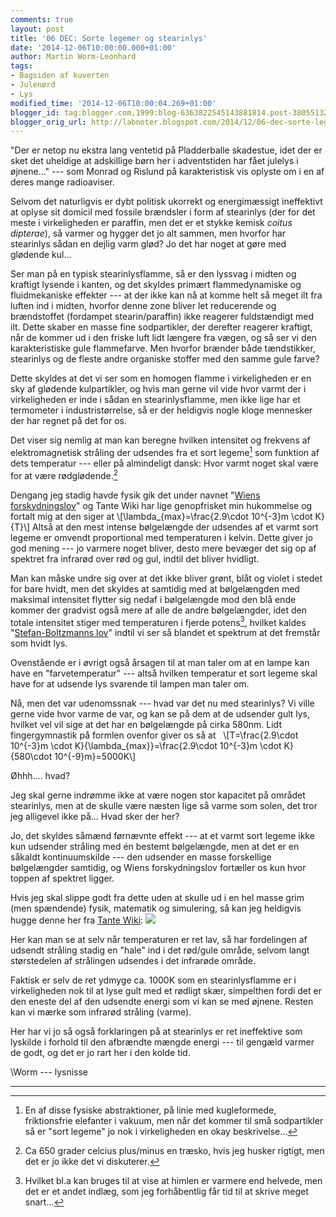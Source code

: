 ```yaml
---
comments: true
layout: post
title: '06 DEC: Sorte legemer og stearinlys'
date: '2014-12-06T10:00:00.000+01:00'
author: Martin Worm-Leonhard
tags:
- Bagsiden af kuverten
- Julenørd
- Lys
modified_time: '2014-12-06T10:00:04.269+01:00'
blogger_id: tag:blogger.com,1999:blog-6363822545143881814.post-3805513231208968517
blogger_orig_url: http://labnoter.blogspot.com/2014/12/06-dec-sorte-legemer-og-stearinlys.html
---
```


"Der er netop nu ekstra lang ventetid på Pladderballe skadestue, idet
der er sket det uheldige at adskillige børn her i adventstiden har fået
julelys i øjnene..." --- som Monrad og Rislund på karakteristisk vis
oplyste om i en af deres mange radioaviser.

Selvom det naturligvis er dybt politisk ukorrekt og energimæssigt
ineffektivt at oplyse sit domicil med fossile brændsler i form af
stearinlys (der for det meste i virkeligheden er paraffin, men det er et
stykke kemisk *coitus dipterae*), så varmer og hygger det jo alt sammen,
men hvorfor har stearinlys sådan en dejlig varm glød? Jo det har noget
at gøre med glødende kul...

Ser man på en typisk stearinlysflamme, så er den lyssvag i midten og
kraftigt lysende i kanten, og det skyldes primært flammedynamiske og
fluidmekaniske effekter --- at der ikke kan nå at komme helt så meget ilt
fra luften ind i midten, hvorfor denne zone bliver let reducerende og
brændstoffet (fordampet stearin/paraffin) ikke reagerer fuldstændigt med
ilt. Dette skaber en masse fine sodpartikler, der derefter reagerer
kraftigt, når de kommer ud i den friske luft lidt længere fra vægen, og
så ser vi den karakteristiske gule flammefarve.
Men hvorfor brænder både tændstikker, stearinlys og de fleste andre
organiske stoffer med den samme gule farve?

Dette skyldes at det vi ser som en homogen flamme i virkeligheden er en
sky af glødende kulpartikler, og hvis man gerne vil vide hvor varmt der
i virkeligheden er inde i sådan en stearinlysflamme, men ikke lige har
et termometer i industristørrelse, så er der heldigvis nogle kloge
mennesker der har regnet på det for os.

Det viser sig nemlig at man kan beregne hvilken intensitet og frekvens
af elektromagnetisk stråling der udsendes fra et sort legeme[^1] som
funktion af dets temperatur --- eller på almindeligt dansk: Hvor varmt
noget skal være for at være rødglødende.[^2]

Dengang jeg stadig havde fysik gik det under navnet "[Wiens
forskydningslov](http://en.wikipedia.org/wiki/Wien_approximation)" og
Tante Wiki har lige genopfrisket min hukommelse og fortalt mig at den
siger at \\[\lambda_{max}=\frac{2.9\cdot 10^{-3}m \cdot K}{T}\\]
Altså at den mest intense bølgelængde der udsendes af et varmt sort
legeme er omvendt proportional med temperaturen i kelvin. Dette giver jo
god mening --- jo varmere noget bliver, desto mere bevæger det sig op af
spektret fra infrarød over rød og gul, indtil det bliver hvidligt.

Man kan måske undre sig over at det ikke bliver grønt, blåt og violet i
stedet for bare hvidt, men det skyldes at samtidig med at bølgelængden
med maksimal intensitet flytter sig nedaf i bølgelængde mod den blå ende
kommer der gradvist også mere af alle de andre bølgelængder, idet den
totale intensitet stiger med temperaturen i fjerde potens[^3], hvilket
kaldes "[Stefan-Boltzmanns
lov](http://en.wikipedia.org/wiki/Stefan%E2%80%93Boltzmann_law)" indtil
vi ser så blandet et spektrum at det fremstår som hvidt lys.

Ovenstående er i øvrigt også årsagen til at man taler om at en lampe kan
have en "farvetemperatur" --- altså hvilken temperatur et sort legeme skal
have for at udsende lys svarende til lampen man taler om.

Nå, men det var udenomssnak --- hvad var det nu med stearinlys? Vi ville
gerne vide hvor varme de var, og kan se på dem at de udsender gult lys,
hvilket vel vil sige at det har en bølgelængde på cirka 580nm. Lidt
fingergymnastik på formlen ovenfor giver os så at  
\\[T=\frac{2.9\cdot 10^{-3}m \cdot K}{\lambda_{max}}=\frac{2.9\cdot 10^{-3}m \cdot K}{580\cdot 10^{-9}m}=5000K\\]

Øhhh.... hvad?

Jeg skal gerne indrømme ikke at være nogen stor kapacitet på området
stearinlys, men at de skulle være næsten lige så varme som solen, det
tror jeg alligevel ikke på... Hvad sker der her?

Jo, det skyldes såmænd førnævnte effekt --- at et varmt sort legeme ikke
kun udsender stråling med én bestemt bølgelængde, men at det er en
såkaldt kontinuumskilde --- den udsender en masse forskellige bølgelængder
samtidig, og Wiens forskydningslov fortæller os kun hvor toppen af
spektret ligger.

Hvis jeg skal slippe godt fra dette uden at skulle ud i en hel masse
grim (men spændende) fysik, matematik og simulering, så kan jeg
heldigvis hugge denne her fra [Tante Wiki](https://commons.wikimedia.org/wiki/File:Black_body.svg#/media/File:Black_body.svg):
[![]({{site.url}}/images/2eada05618387d8acb9572c61ac0627c.png)]({{site.url}}/images/2eada05618387d8acb9572c61ac0627c.png)

Her kan man se at selv når temperaturen er ret lav, så har fordelingen
af udsendt stråling stadig en "hale" ind i det rød/gule område, selvom
langt størstedelen af strålingen udsendes i det infrarøde område.

Faktisk er selv de ret ydmyge ca. 1000K som en stearinlysflamme er i
virkeligheden nok til at lyse gult med et rødligt skær, simpelthen fordi
det er den eneste del af den udsendte energi som vi kan se med øjnene.
Resten kan vi mærke som infrarød stråling (varme).

Her har vi jo så også forklaringen på at stearinlys er ret ineffektive
som lyskilde i forhold til den afbrændte mængde energi --- til gengæld
varmer de godt, og det er jo rart her i den kolde tid.

\\Worm --- lysnisse

------------------------------------------------------------------------

[^1]: En af disse fysiske abstraktioner, på linie med kugleformede,
    friktionsfrie elefanter i vakuum, men når det kommer til små
    sodpartikler så er "sort legeme" jo nok i virkeligheden en okay
    beskrivelse...

[^2]: Ca 650 grader celcius plus/minus en træsko, hvis jeg husker
    rigtigt, men det er jo ikke det vi diskuterer.

[^3]: Hvilket bl.a kan bruges til at vise at himlen er varmere end
    helvede, men det er et andet indlæg, som jeg forhåbentlig får tid til at
    skrive meget snart...
